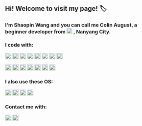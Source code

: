## Hi! Welcome to visit my page! :label:

### I'm Shaopin Wang and you can call me Colin August, a beginner developer from  <a><img height="18" src="https://user-images.githubusercontent.com/89354237/230272493-0019f63f-ab8c-46ee-8fe2-e7bb70d86d8d.png"></a>  , Nanyang City.



### I code with:

<a><img height="20" src="https://img.shields.io/badge/C-00599C?style=for-the-badge&logo=c&logoColor=white"></a>
<a><img height="20" src="https://img.shields.io/badge/C%23-239120?style=for-the-badge&logo=c-sharp&logoColor=white"></a>
<a><img height="20" src="https://img.shields.io/badge/C%2B%2B-00599C?style=for-the-badge&logo=c%2B%2B&logoColor=white"></a>
<a><img height="20" src="https://img.shields.io/badge/Python-14354C?style=for-the-badge&logo=python&logoColor=white"></a>
<a><img height="20" src="https://img.shields.io/badge/HTML5-E34F26?style=for-the-badge&logo=html5&logoColor=white"></a>
<a><img height="20" src="https://img.shields.io/badge/CSS3-1572B6?style=for-the-badge&logo=css3&logoColor=white"></a>
<a><img height="20" src="https://img.shields.io/badge/JavaScript-F7DF1E?style=for-the-badge&logo=javascript&logoColor=black"></a>
<a><img height="20" src="https://img.shields.io/badge/Markdown-000000?style=for-the-badge&logo=markdown&logoColor=white"></a>


<a><img height="20" src="https://img.shields.io/badge/Rust-000000?style=for-the-badge&logo=rust&logoColor=white"></a>
<a><img height="20" src="https://img.shields.io/badge/Ruby-CC342D?style=for-the-badge&logo=ruby&logoColor=white"></a>
<a><img height="20" src="https://img.shields.io/badge/Vue.js-35495E?style=for-the-badge&logo=vue.js&logoColor=4FC08D"></a>
<a><img height="20" src="https://img.shields.io/badge/Node.js-43853D?style=for-the-badge&logo=node.js&logoColor=white"></a>
<a><img height="20" src="https://img.shields.io/badge/Unity-100000?style=for-the-badge&logo=unity&logoColor=white"></a>
<a><img height="20" src="https://img.shields.io/badge/TypeScript-007ACC?style=for-the-badge&logo=typescript&logoColor=white"></a>
<a><img height="20" src="https://img.shields.io/badge/Google_Cloud-4285F4?style=for-the-badge&logo=google-cloud&logoColor=white"></a>


### I also use these OS:

<a><img height="20" src="https://img.shields.io/badge/Windows-0078D6?style=for-the-badge&logo=windows&logoColor=white"></a>
<a><img height="20" src="https://img.shields.io/badge/Linux-FCC624?style=for-the-badge&logo=linux&logoColor=black"></a>
<a><img height="20" src="https://img.shields.io/badge/Android-3DDC84?style=for-the-badge&logo=android&logoColor=white"></a>
<a><img height="20" src="https://img.shields.io/badge/iOS-000000?style=for-the-badge&logo=ios&logoColor=white"></a>

### Contact me with:

<a><img height="20" src="https://img.shields.io/twitter/url?label=Twitter&style=social&url=https%3A%2F%2Ftwitter.com%2FColin_2002_C"></a>
<a><img height="20" src="https://img.shields.io/badge/dynamic/json?color=FE7398&label=BiliBili&query=count&suffix=%E5%85%B3%E6%B3%A8&url=https%3A%2F%2Fapi.swo.moe%2Fstats%2Fbilibili%2F185677319&logo=bilibili"></a>


